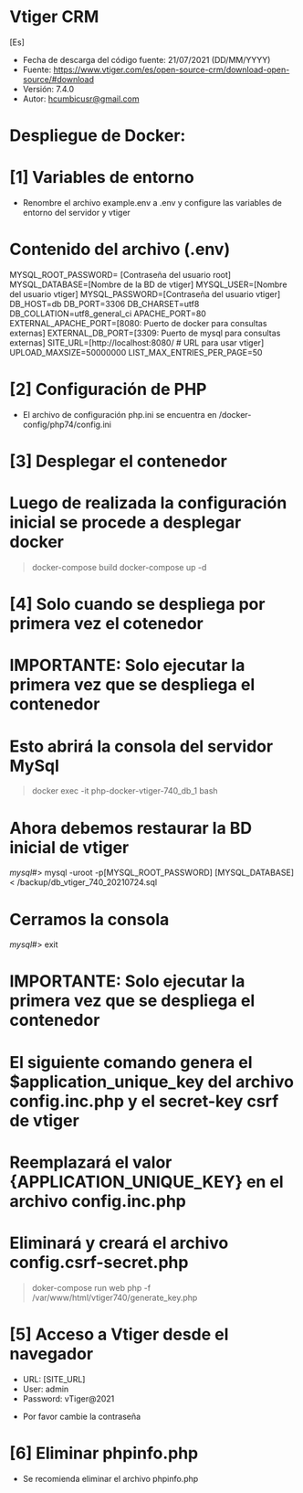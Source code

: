 Vtiger CRM
==========
[Es]

- Fecha de descarga del código fuente: 21/07/2021 (DD/MM/YYYY)
- Fuente: https://www.vtiger.com/es/open-source-crm/download-open-source/#download
- Versión: 7.4.0
- Autor: hcumbicusr@gmail.com

Despliegue de Docker:
=====================
[1] Variables de entorno
====================================
- Renombre el archivo example.env a .env y configure las variables de entorno del servidor y vtiger
# Contenido del archivo (.env)
MYSQL_ROOT_PASSWORD= [Contraseña del usuario root]
MYSQL_DATABASE=[Nombre de la BD de vtiger]
MYSQL_USER=[Nombre del usuario vtiger]
MYSQL_PASSWORD=[Contraseña del usuario vtiger]
DB_HOST=db
DB_PORT=3306
DB_CHARSET=utf8
DB_COLLATION=utf8_general_ci
APACHE_PORT=80
EXTERNAL_APACHE_PORT=[8080: Puerto de docker para consultas externas]
EXTERNAL_DB_PORT=[3309: Puerto de mysql para consultas externas]
SITE_URL=[http://localhost:8080/ # URL para usar vtiger]
UPLOAD_MAXSIZE=50000000
LIST_MAX_ENTRIES_PER_PAGE=50

[2] Configuración de PHP
====================================
- El archivo de configuración php.ini se encuentra en /docker-config/php74/config.ini

[3] Desplegar el contenedor
====================================
# Luego de realizada la configuración inicial se procede a desplegar docker
> docker-compose build
> docker-compose up -d

[4] Solo cuando se despliega por primera vez el cotenedor
======================================================================
# IMPORTANTE: Solo ejecutar la primera vez que se despliega el contenedor
# Esto abrirá la consola del servidor MySql
> docker exec -it php-docker-vtiger-740_db_1 bash
# Ahora debemos restaurar la BD inicial de vtiger
_mysql_#> mysql -uroot -p[MYSQL_ROOT_PASSWORD] [MYSQL_DATABASE] < /backup/db_vtiger_740_20210724.sql
# Cerramos la consola
_mysql_#> exit

# IMPORTANTE: Solo ejecutar la primera vez que se despliega el contenedor
# El siguiente comando genera el $application_unique_key del archivo config.inc.php y el secret-key csrf de vtiger
# Reemplazará el valor {APPLICATION_UNIQUE_KEY} en el archivo config.inc.php
# Eliminará y creará el archivo config.csrf-secret.php
> doker-compose run web php -f /var/www/html/vtiger740/generate_key.php

[5] Acceso a Vtiger desde el navegador
================================================================
- URL: [SITE_URL]
- User: admin
- Password: vTiger@2021
* Por favor cambie la contraseña

[6] Eliminar phpinfo.php
===================================
- Se recomienda eliminar el archivo phpinfo.php